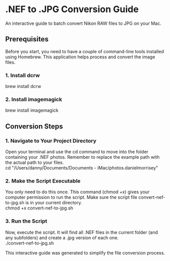 # **.NEF to .JPG Conversion Guide**

An interactive guide to batch convert Nikon RAW files to JPG on your Mac.

## **Prerequisites**

Before you start, you need to have a couple of command-line tools installed using Homebrew. This application helps process and convert the image files.

### **1\. Install dcrw**

brew install dcrw

### **2\. Install imagemagick**

brew install imagemagick

## **Conversion Steps**

### **1\. Navigate to Your Project Directory**

Open your terminal and use the cd command to move into the folder containing your .NEF photos. Remember to replace the example path with the actual path to your files.  
cd "/Users/danny/Documents/Documents \- iMac/photos.danielmorrisey"

### **2\. Make the Script Executable**

You only need to do this once. This command (chmod \+x) gives your computer permission to run the script. Make sure the script file convert-nef-to-jpg.sh is in your current directory.  
chmod \+x convert-nef-to-jpg.sh

### **3\. Run the Script**

Now, execute the script. It will find all .NEF files in the current folder (and any subfolders) and create a .jpg version of each one.  
./convert-nef-to-jpg.sh

This interactive guide was generated to simplify the file conversion process.